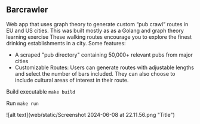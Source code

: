 ## Barcrawler

Web app that uses graph theory to generate custom “pub crawl” routes in EU and US cities. This was built mostly as as a Golang and graph theory learning exercise These walking routes encourage you to explore the finest drinking establishments in a city. Some features:
 - A scraped "pub directory" containing 50,000+ relevant pubs from major cities
 - Customizable Routes: Users can generate routes with adjustable lengths and select the number of bars included. They can also choose to include cultural areas of interest in their route.

Build executable
`make build`

Run
`make run` 

![alt text](web/static/Screenshot 2024-06-08 at 22.11.56.png "Title")